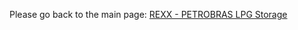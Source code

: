 Please go back to the main page: <a href="https://github.com/fermyno/mainframe/tree/main/REXX/PETROBRAS-lpg-storage">REXX - PETROBRAS LPG Storage</a>

